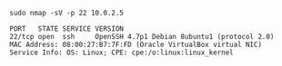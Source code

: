 `sudo nmap -sV -p 22 10.0.2.5`
```
PORT   STATE SERVICE VERSION
22/tcp open  ssh     OpenSSH 4.7p1 Debian 8ubuntu1 (protocol 2.0)
MAC Address: 08:00:27:B7:7F:FD (Oracle VirtualBox virtual NIC)
Service Info: OS: Linux; CPE: cpe:/o:linux:linux_kernel
```